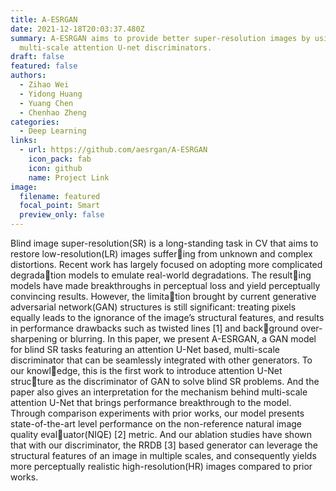 ```yaml
---
title: A-ESRGAN
date: 2021-12-18T20:03:37.480Z
summary: A-ESRGAN aims to provide better super-resolution images by using
  multi-scale attention U-net discriminators.
draft: false
featured: false
authors:
  - Zihao Wei
  - Yidong Huang
  - Yuang Chen
  - Chenhao Zheng
categories:
  - Deep Learning
links:
  - url: https://github.com/aesrgan/A-ESRGAN
    icon_pack: fab
    icon: github
    name: Project Link
image:
  filename: featured
  focal_point: Smart
  preview_only: false
---
```

Blind image super-resolution(SR) is a long-standing task in CV that aims to restore low-resolution(LR) images suffering from unknown and complex distortions. Recent work has largely focused on adopting more complicated degradation models to emulate real-world degradations. The resulting models have made breakthroughs in perceptual loss and yield perceptually convincing results. However, the limitation brought by current generative adversarial network(GAN) structures is still significant: treating pixels equally leads to the ignorance of the image’s structural features, and results in performance drawbacks such as twisted lines \[1] and background over-sharpening or blurring. In this paper, we present A-ESRGAN, a GAN model for blind SR tasks featuring an attention U-Net based, multi-scale discriminator that can be seamlessly integrated with other generators. To our knowledge, this is the first work to introduce attention U-Net structure as the discriminator of GAN to solve blind SR problems. And the paper also gives an interpretation for the mechanism behind multi-scale attention U-Net that brings performance breakthrough to the model. Through comparison experiments with prior works, our model presents state-of-the-art level performance on the non-reference natural image quality evaluator(NIQE) \[2] metric. And our ablation studies have shown that with our discriminator, the RRDB \[3] based generator can leverage the structural features of an image in multiple scales, and consequently yields more perceptually realistic high-resolution(HR) images compared to prior works.